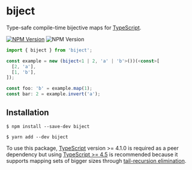 # biject
Type-safe compile-time bijective maps for [TypeScript](https://www.typescriptlang.org/).

[![NPM Version](https://img.shields.io/npm/v/biject.svg)](https://www.npmjs.com/package/biject)
![NPM Version](https://img.shields.io/npm/dependency-version/biject/peer/typescript)

```typescript
import { biject } from 'biject';

const example = new (biject<1 | 2, 'a' | 'b'>())(<const>[
  [2, 'a'],
  [1, 'b'],
]);

const foo: 'b' = example.map(1);
const bar: 2 = example.invert('a');
```

## Installation
```
$ npm install --save-dev biject
```
```
$ yarn add --dev biject
```

To use this package, [TypeScript](https://www.npmjs.com/package/typescript) version >= 4.1.0 is required as a peer dependency but using [TypeScript >= 4.5](https://github.com/microsoft/TypeScript/releases/tag/v4.5.2) is recommended because it supports mapping sets of bigger sizes through [tail-recursion elimination](https://devblogs.microsoft.com/typescript/announcing-typescript-4-5/#tailrec-conditional).